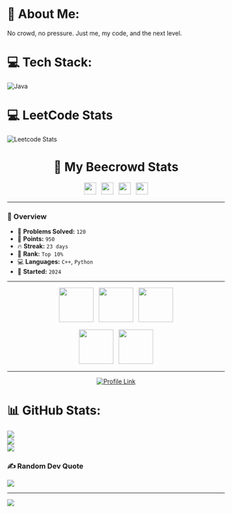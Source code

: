 # 💫 About Me:
No crowd, no pressure. Just me, my code, and the next level.<br>


# 💻 Tech Stack:
![Java](https://img.shields.io/badge/java-%23ED8B00.svg?style=for-the-badge&logo=openjdk&logoColor=white)
# 💻 LeetCode Stats
![Leetcode Stats](https://leetcard.jacoblin.cool/AlgoPilot?theme=forest)


<h1 align="center">🚀 My Beecrowd Stats</h1>

<p align="center">
  <img src="https://img.shields.io/badge/Problems%20Solved-120-success?style=for-the-badge&labelColor=2d2d2d" height="28">
  &nbsp;
  <img src="https://img.shields.io/badge/Points-950-yellow?style=for-the-badge&labelColor=2d2d2d" height="28">
  &nbsp;
  <img src="https://img.shields.io/badge/Streak-23_days-orange?style=for-the-badge&labelColor=2d2d2d" height="28">
  &nbsp;
  <img src="https://img.shields.io/badge/Rank-Top_10%25-cyan?style=for-the-badge&labelColor=2d2d2d" height="28">
</p>

---

### 🧠 Overview

- 🧩 **Problems Solved:** `120`
- 🌟 **Points:** `950`
- 🔥 **Streak:** `23 days`
- 🧮 **Rank:** `Top 10%`
- 💻 **Languages:** `C++`, `Python`
- 📅 **Started:** `2024`

---

<p align="center">
  <img src="https://img.shields.io/badge/Bruteforce%20Expert-CTF%20365-de4444?style=plastic&labelColor=2d2d2d&colorA=de4444" height="80">
  &nbsp;
  <img src="https://img.shields.io/badge/SQLi%20Master-CTF%20365-28c76f?style=plastic&labelColor=2d2d2d&colorA=28c76f" height="80">
  &nbsp;
  <img src="https://img.shields.io/badge/Sniffer%20Commander-CTF%20365-95a5a6?style=plastic&labelColor=2d2d2d&colorA=95a5a6" height="80">
</p>

<p align="center">
  <img src="https://img.shields.io/badge/Script%20Expert-CTF%20365-ffc107?style=plastic&labelColor=2d2d2d&colorA=ffc107" height="80">
  &nbsp;
  <img src="https://img.shields.io/badge/Crypto%20Master-CTF%20365-3498db?style=plastic&labelColor=2d2d2d&colorA=3498db" height="80">
</p>

---

<p align="center">
  <a href="https://www.beecrowd.com.br/judge/en/profile/1153590">
    <img src="https://img.shields.io/badge/View%20My%20Profile-Click%20Here-green?style=for-the-badge&labelColor=2d2d2d" alt="Profile Link">
  </a>
</p>



# 📊 GitHub Stats:
![](https://github-readme-stats.vercel.app/api?username=Algo-Pilot&theme=dark&hide_border=false&include_all_commits=false&count_private=false)<br/>
![](https://nirzak-streak-stats.vercel.app/?user=Algo-Pilot&theme=dark&hide_border=false)<br/>
![](https://github-readme-stats.vercel.app/api/top-langs/?username=Algo-Pilot&theme=dark&hide_border=false&include_all_commits=false&count_private=false&layout=compact)

### ✍️ Random Dev Quote
![](https://quotes-github-readme.vercel.app/api?type=horizontal&theme=radical)

---
[![](https://visitcount.itsvg.in/api?id=Algo-Pilot&icon=0&color=0)](https://visitcount.itsvg.in)

<!-- Proudly created with GPRM ( https://gprm.itsvg.in ) -->
